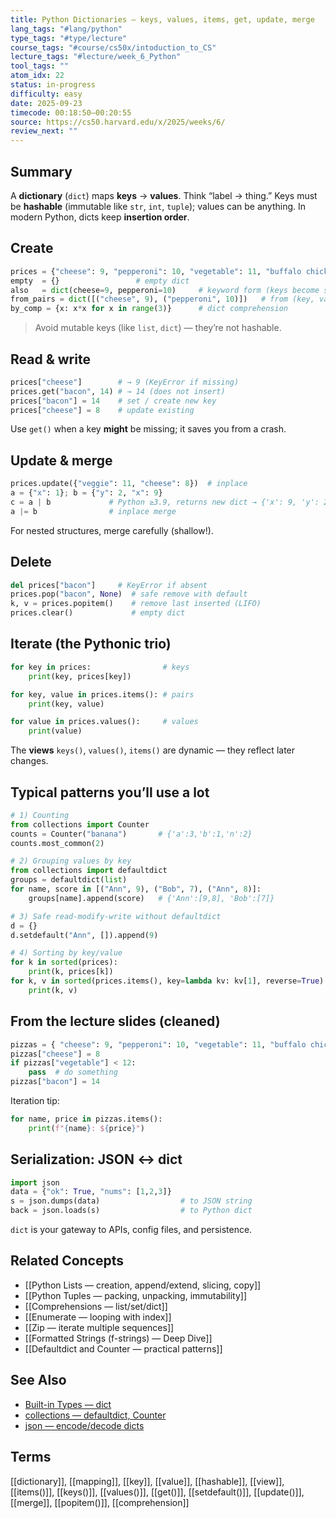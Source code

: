```yaml
---
title: Python Dictionaries — keys, values, items, get, update, merge
lang_tags: "#lang/python"
type_tags: "#type/lecture"
course_tags: "#course/cs50x/intoduction_to_CS"
lecture_tags: "#lecture/week_6_Python"
tool_tags: ""
atom_idx: 22
status: in-progress
difficulty: easy
date: 2025-09-23
timecode: 00:18:50–00:20:55
source: https://cs50.harvard.edu/x/2025/weeks/6/
review_next: ""
---
```


## Summary
A **dictionary** (`dict`) maps **keys** → **values**. Think “label → thing.” Keys must be **hashable** (immutable like `str`, `int`, `tuple`); values can be anything. In modern Python, dicts keep **insertion order**.

## Create
```python
prices = {"cheese": 9, "pepperoni": 10, "vegetable": 11, "buffalo chicken": 12}  # literal
empty  = {}                 # empty dict
also   = dict(cheese=9, pepperoni=10)     # keyword form (keys become strings)
from_pairs = dict([("cheese", 9), ("pepperoni", 10)])   # from (key, value) pairs
by_comp = {x: x*x for x in range(3)}      # dict comprehension
```
> Avoid mutable keys (like `list`, `dict`) — they’re not hashable.

## Read & write
```python
prices["cheese"]        # → 9 (KeyError if missing)
prices.get("bacon", 14) # → 14 (does not insert)
prices["bacon"] = 14    # set / create new key
prices["cheese"] = 8    # update existing
```
Use `get()` when a key **might** be missing; it saves you from a crash.

## Update & merge
```python
prices.update({"veggie": 11, "cheese": 8})  # inplace
a = {"x": 1}; b = {"y": 2, "x": 9}
c = a | b             # Python ≥3.9, returns new dict → {'x': 9, 'y': 2}
a |= b                # inplace merge
```
For nested structures, merge carefully (shallow!).

## Delete
```python
del prices["bacon"]     # KeyError if absent
prices.pop("bacon", None)  # safe remove with default
k, v = prices.popitem()    # remove last inserted (LIFO)
prices.clear()             # empty dict
```

## Iterate (the Pythonic trio)
```python
for key in prices:                # keys
    print(key, prices[key])

for key, value in prices.items(): # pairs
    print(key, value)

for value in prices.values():     # values
    print(value)
```
The **views** `keys()`, `values()`, `items()` are dynamic — they reflect later changes.

## Typical patterns you’ll use a lot
```python
# 1) Counting
from collections import Counter
counts = Counter("banana")       # {'a':3,'b':1,'n':2}
counts.most_common(2)

# 2) Grouping values by key
from collections import defaultdict
groups = defaultdict(list)
for name, score in [("Ann", 9), ("Bob", 7), ("Ann", 8)]:
    groups[name].append(score)   # {'Ann':[9,8], 'Bob':[7]}

# 3) Safe read-modify-write without defaultdict
d = {}
d.setdefault("Ann", []).append(9)

# 4) Sorting by key/value
for k in sorted(prices): 
    print(k, prices[k])
for k, v in sorted(prices.items(), key=lambda kv: kv[1], reverse=True):
    print(k, v)
```

## From the lecture slides (cleaned)
```python
pizzas = { "cheese": 9, "pepperoni": 10, "vegetable": 11, "buffalo chicken": 12 }
pizzas["cheese"] = 8
if pizzas["vegetable"] < 12:
    pass  # do something
pizzas["bacon"] = 14
```
Iteration tip:
```python
for name, price in pizzas.items():
    print(f"{name}: ${price}")
```

## Serialization: JSON <-> dict
```python
import json
data = {"ok": True, "nums": [1,2,3]}
s = json.dumps(data)                  # to JSON string
back = json.loads(s)                  # to Python dict
```
`dict` is your gateway to APIs, config files, and persistence.

## Related Concepts
- [[Python Lists — creation, append/extend, slicing, copy]]
- [[Python Tuples — packing, unpacking, immutability]]
- [[Comprehensions — list/set/dict]]
- [[Enumerate — looping with index]]
- [[Zip — iterate multiple sequences]]
- [[Formatted Strings (f-strings) — Deep Dive]]
- [[Defaultdict and Counter — practical patterns]]

## See Also
- [Built-in Types — dict](https://docs.python.org/3/library/stdtypes.html#mapping-types-dict)
- [collections — defaultdict, Counter](https://docs.python.org/3/library/collections.html)
- [json — encode/decode dicts](https://docs.python.org/3/library/json.html)

## Terms
[[dictionary]], [[mapping]], [[key]], [[value]], [[hashable]], [[view]], [[items()]], [[keys()]], [[values()]], [[get()]], [[setdefault()]], [[update()]], [[merge]], [[popitem()]], [[comprehension]]
